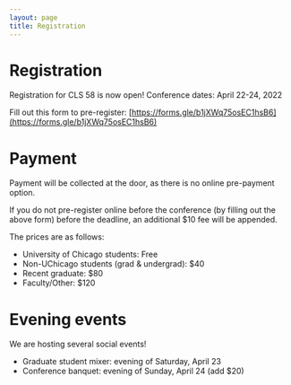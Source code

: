 ```yaml
---
layout: page
title: Registration
---
```


# Registration

Registration for CLS 58 is now open! Conference dates: April 22-24, 2022

Fill out this form to pre-register:
[https://forms.gle/b1jXWq75osEC1hsB6](https://forms.gle/b1jXWq75osEC1hsB6)


# Payment
Payment will be collected at the door, as there is no online pre-payment option.

If you do not pre-register online before the conference (by filling out the above form) before the deadline, an additional $10 fee will be appended.

The prices are as follows:
- University of Chicago students: Free
- Non-UChicago students (grad & undergrad): $40
- Recent graduate: $80
- Faculty/Other: $120

# Evening events
We are hosting several social events!
- Graduate student mixer: evening of Saturday, April 23
- Conference banquet: evening of Sunday, April 24 (add $20)
